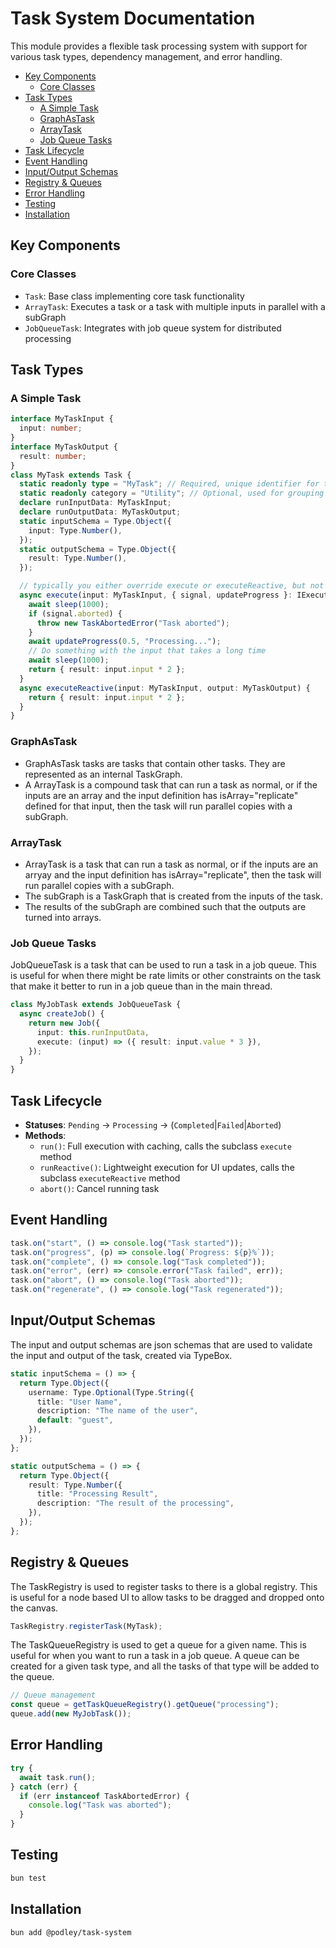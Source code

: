 # Task System Documentation

This module provides a flexible task processing system with support for various task types, dependency management, and error handling.

- [Key Components](#key-components)
  - [Core Classes](#core-classes)
- [Task Types](#task-types)
  - [A Simple Task](#a-simple-task)
  - [GraphAsTask](#graphastask)
  - [ArrayTask](#arraytask)
  - [Job Queue Tasks](#job-queue-tasks)
- [Task Lifecycle](#task-lifecycle)
- [Event Handling](#event-handling)
- [Input/Output Schemas](#inputoutput-schemas)
- [Registry \& Queues](#registry--queues)
- [Error Handling](#error-handling)
- [Testing](#testing)
- [Installation](#installation)

## Key Components

### Core Classes

- `Task`: Base class implementing core task functionality
- `ArrayTask`: Executes a task or a task with multiple inputs in parallel with a subGraph
- `JobQueueTask`: Integrates with job queue system for distributed processing

## Task Types

### A Simple Task

```typescript
interface MyTaskInput {
  input: number;
}
interface MyTaskOutput {
  result: number;
}
class MyTask extends Task {
  static readonly type = "MyTask"; // Required, unique identifier for the task
  static readonly category = "Utility"; // Optional, used for grouping tasks in UI
  declare runInputData: MyTaskInput;
  declare runOutputData: MyTaskOutput;
  static inputSchema = Type.Object({
    input: Type.Number(),
  });
  static outputSchema = Type.Object({
    result: Type.Number(),
  });

  // typically you either override execute or executeReactive, but not both
  async execute(input: MyTaskInput, { signal, updateProgress }: IExecuteContext) {
    await sleep(1000);
    if (signal.aborted) {
      throw new TaskAbortedError("Task aborted");
    }
    await updateProgress(0.5, "Processing...");
    // Do something with the input that takes a long time
    await sleep(1000);
    return { result: input.input * 2 };
  }
  async executeReactive(input: MyTaskInput, output: MyTaskOutput) {
    return { result: input.input * 2 };
  }
}
```

### GraphAsTask

- GraphAsTask tasks are tasks that contain other tasks. They are represented as an internal TaskGraph.
- A ArrayTask is a compound task that can run a task as normal, or if the inputs are an array and the input definition has isArray="replicate" defined for that input, then the task will run parallel copies with a subGraph.

### ArrayTask

- ArrayTask is a task that can run a task as normal, or if the inputs are an arryay and the input definition has isArray="replicate", then the task will run parallel copies with a subGraph.
- The subGraph is a TaskGraph that is created from the inputs of the task.
- The results of the subGraph are combined such that the outputs are turned into arrays.

### Job Queue Tasks

JobQueueTask is a task that can be used to run a task in a job queue. This is useful for when there might be rate limits or other constraints on the task that make it better to run in a job queue than in the main thread.

```typescript
class MyJobTask extends JobQueueTask {
  async createJob() {
    return new Job({
      input: this.runInputData,
      execute: (input) => ({ result: input.value * 3 }),
    });
  }
}
```

## Task Lifecycle

- **Statuses**: `Pending` → `Processing` → (`Completed`|`Failed`|`Aborted`)
- **Methods**:
  - `run()`: Full execution with caching, calls the subclass `execute` method
  - `runReactive()`: Lightweight execution for UI updates, calls the subclass `executeReactive` method
  - `abort()`: Cancel running task

## Event Handling

```typescript
task.on("start", () => console.log("Task started"));
task.on("progress", (p) => console.log(`Progress: ${p}%`));
task.on("complete", () => console.log("Task completed"));
task.on("error", (err) => console.error("Task failed", err));
task.on("abort", () => console.log("Task aborted"));
task.on("regenerate", () => console.log("Task regenerated"));
```

## Input/Output Schemas

The input and output schemas are json schemas that are used to validate the input and output of the task, created via TypeBox.

```typescript
static inputSchema = () => {
  return Type.Object({
    username: Type.Optional(Type.String({
      title: "User Name",
      description: "The name of the user",
      default: "guest",
    }),
  });
};

static outputSchema = () => {
  return Type.Object({
    result: Type.Number({
      title: "Processing Result",
      description: "The result of the processing",
    }),
  });
};
```

## Registry & Queues

The TaskRegistry is used to register tasks to there is a global registry. This is useful for a node based UI to allow tasks to be dragged and dropped onto the canvas.

```typescript
TaskRegistry.registerTask(MyTask);
```

The TaskQueueRegistry is used to get a queue for a given name. This is useful for when you want to run a task in a job queue. A queue can be created for a given task type, and all the tasks of that type will be added to the queue.

```typescript
// Queue management
const queue = getTaskQueueRegistry().getQueue("processing");
queue.add(new MyJobTask());
```

## Error Handling

```typescript
try {
  await task.run();
} catch (err) {
  if (err instanceof TaskAbortedError) {
    console.log("Task was aborted");
  }
}
```

## Testing

```bash
bun test
```

## Installation

```bash
bun add @podley/task-system
```

